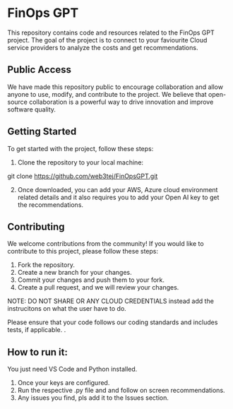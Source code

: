 # FinOps GPT

This repository contains code and resources related to the FinOps GPT project. The goal of the project is to connect to your faviourite Cloud service providers to analyze the costs and get recommendations.

## Public Access

We have made this repository public to encourage collaboration and allow anyone to use, modify, and contribute to the project. We believe that open-source collaboration is a powerful way to drive innovation and improve software quality.

## Getting Started

To get started with the project, follow these steps:

1. Clone the repository to your local machine:

git clone https://github.com/web3tej/FinOpsGPT.git


2. Once downloaded, you can add your AWS, Azure cloud environment related details and it also requires you to add your Open AI key to get the recommendations.

## Contributing

We welcome contributions from the community! If you would like to contribute to this project, please follow these steps:

1. Fork the repository.
2. Create a new branch for your changes. 
3. Commit your changes and push them to your fork.
4. Create a pull request, and we will review your changes.

NOTE: DO NOT SHARE OR ANY CLOUD CREDENTIALS instead add the instrucitons on what the user have to do.

Please ensure that your code follows our coding standards and includes tests, if applicable.
.

## How to run it:

You just need VS Code and Python installed.

1. Once your keys are configured.
2. Run the respective .py file and and follow on screen recommendations.
3. Any issues you find, pls add it to the Issues section.
